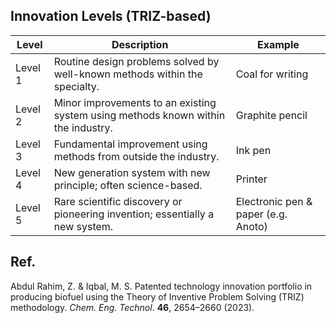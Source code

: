 ## Innovation Levels (TRIZ-based)

| **Level** | **Description**                                                                                   | **Example**                        |
|-----------|---------------------------------------------------------------------------------------------------|------------------------------------|
|  Level 1 | Routine design problems solved by well-known methods within the specialty.                        | Coal for writing                   |
|  Level 2 | Minor improvements to an existing system using methods known within the industry.                 | Graphite pencil                    |
|  Level 3 | Fundamental improvement using methods from outside the industry.                                  | Ink pen                            |
|  Level 4 | New generation system with new principle; often science-based.                                    | Printer                            |
|  Level 5 | Rare scientific discovery or pioneering invention; essentially a new system.                      | Electronic pen & paper (e.g. Anoto)|


## Ref.
Abdul Rahim, Z. & Iqbal, M. S. Patented technology innovation portfolio in producing biofuel using the Theory of Inventive Problem Solving (TRIZ) methodology. *Chem. Eng. Technol*. **46**, 2654–2660 (2023).
